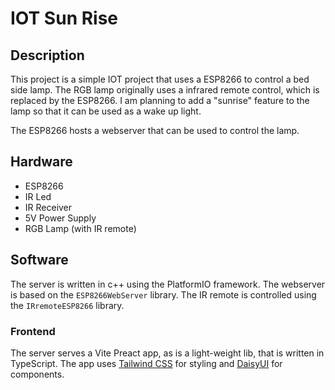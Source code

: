 # IOT Sun Rise

## Description

This project is a simple IOT project that uses a ESP8266 to control a bed side lamp. The RGB lamp originally uses a infrared remote control, which is replaced by the ESP8266. I am planning to add a "sunrise" feature to the lamp so that it can be used as a wake up light.

The ESP8266 hosts a webserver that can be used to control the lamp.

## Hardware

- ESP8266
- IR Led
- IR Receiver
- 5V Power Supply
- RGB Lamp (with IR remote)

## Software

The server is written in c++ using the PlatformIO framework. The webserver is based on the `ESP8266WebServer` library. The IR remote is controlled using the `IRremoteESP8266` library.

### Frontend

The server serves a Vite Preact app, as is a light-weight lib, that is written in TypeScript. The app uses [Tailwind CSS](https://tailwindcss.com/) for styling and [DaisyUI](https://daisyui.com/) for components.
